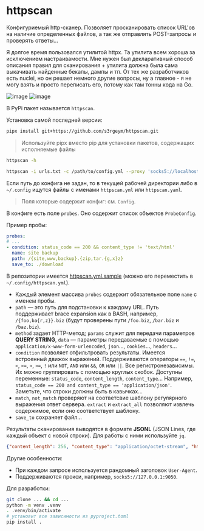 # httpscan

Конфигуриемый http-сканер. Позволяет просканировать список URL'ов на наличие определенных файлов, а так же отправлять POST-запросы и проверять ответы...

Я долгое время пользовался утилитой httpx. Та утилита всем хороша за исключением настраивамости. Мне нужен был декларативный способ описания правил для сканирования + утилита должна была сама выкачивать найденные бекапы, дампы и тп. От тех же разработчиков есть nuclei, но он решает немного другие вопросы, ну а главное - я не могу взять и просто переписать его, потому как там тонны кода на Go.

![image](https://github.com/s3rgeym/httpscan/assets/12753171/ac4e3c1b-0ae7-437b-bdef-ec8e62d0b640)
![image](https://github.com/s3rgeym/httpscan/assets/12753171/41177c5f-d502-4802-b6f7-390f9572e955)


В PyPi пакет называется `httpscan`.

Установка самой последней версии:

```bash
pipx install git+https://github.com/s3rgeym/httpscan.git
```
> Используйте pipx вместо pip для установки пакетов, содержащих исполняемые файлы

```bash
httpscan -h

httpscan -i urls.txt -c /path/to/config.yml --proxy 'socks5://localhost:1080' > results.json
```

Если путь до конфига не задан, то в текущей рабочей директории либо в `~/.config` ищутся файлы с именами `httpscan.yml` или `httpscan.yaml`.

> Поля которые содержит конфиг: см. `Config`.

В конфиге есть поле `probes`. Оно содержит список объектов `ProbeConfig`.

Пример пробы:

```yaml
probes:
# ...
- condition: status_code == 200 && content_type != 'text/html'
  name: site backup
  path: /{site,www,backup}.{zip,tar.{g,x}z}
  save_to: ./download
```

В репозитории имеется [httpscan.yml.sample](./httpscan.yml.sample) (можно его переместить в `~/.config/httpscan.yml`).

* Каждый элемент массива `probes` содержит обязательное поле `name` с именем пробы.
* `path` — это путь для подстановки к каждому URL. Путь поддерживает brace expansion как в BASH, например, `/{foo,ba{r,z}}.biz` (будут проверены пути `/foo.biz`, `/bar.biz` и `/baz.biz`).
* `method` задает HTTP-метод; `params` служит для передачи параметров **QUERY STRING**, `data` — параметры передаваемые с помощью `application/x-www-form-urlencoded`, `json`..., `cookies`..., `headers`...
* `condition` позволяет отфильтровать результаты. Имеется встроенный движок выражений. Поддерживаются операторы `==`, `!=`, `<`, `<=`, `>`, `>=`, `!` или `NOT`, `AND` или `&&`, `OR` или `||`. Все регистронезависимы. Их можно группировать с помощью круглых скобок. Доступны переменные: `status_code`, `content_length`, `content_type`... Например, `status_code == 200 and content_type == 'application/json'`. Заметьте, что строки должны быть в кавычках...
* `match`, `not_match` проверяют на соответсвие шаблону регулярного выражения ответ сервера. `extract` и `extract_all` позволяют извлечь содержимое, если оно соответствует шаблону.
* `save_to` сохраняет файл...

Результаты сканирования выводятся в формате **JSONL** (JSON Lines, где каждый объект с новой строки). Для работы с ними используйте `jq`.

```json
{"content_length": 256, "content_type": "application/octet-stream", "http_version": "1.1", "probe_name": "git config", "response_headers": {"Connection": "close", "Content-Length": "256", "Date": "Sat, 06 Jul 2024 22:05:56 GMT", "Host": "127.0.0.1:8000"}, "status_code": 200, "status_reason": "OK", "url": "http://127.0.0.1:8000/.git/config"}
```

Другие особенности:

* При каждом запросе используется рандомный заголовок `User-Agent`.
* Поддерживаются прокси, например, `socks5://127.0.0.1:9050`.

Для разработки:

```bash
git clone ... && cd ...
python -m venv .venv
. .venv/bin/activate
# установит все зависимости из pyproject.toml
pip install .
```
